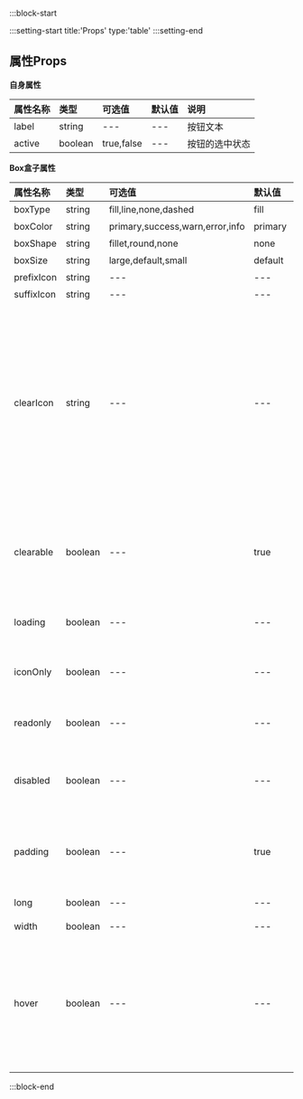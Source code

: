 :::block-start

:::setting-start
title:'Props'
type:'table'
:::setting-end

## 属性Props

**自身属性**

| 属性名称 | 类型 | 可选值 | 默认值 | 说明 |
| :------ | :------ | :------ | :------ | :------ |
| label | string| --- | --- | 按钮文本 |
| active | boolean | true,false | --- | 按钮的选中状态 |

**Box盒子属性**

| 属性名称 | 类型 | 可选值 | 默认值 | 说明 |
| :------ | :------ | :------ | :------ | :------ |
| boxType | string| fill,line,none,dashed | fill | 盒子类型 |
| boxColor | string | primary,success,warn,error,info | primary | 盒子颜色 |
| boxShape | string | fillet,round,none | none | 盒子形状 |
| boxSize | string | large,default,small | default | 盒子大小 |
| prefixIcon | string | --- | --- | 前置图标 |
| suffixIcon | string | --- | --- | 后置图标 |
| clearIcon | string | --- | --- | 清除图标，当该属性存在时，hover自动为true，当value有值并且hovering时，显示pad-close，否则显示clearIcon |
| clearable | boolean | --- | true | 是否可清除,为false，则点击之后清空的默认动作不会执行 |
| loading | boolean | --- | --- | 显示loading状态 |
| iconOnly | boolean | --- | --- | 只有图标，设置为true，则为圆形 |
| readonly | boolean | --- | --- | 只读，为true则点击不可用 |
| disabled | boolean | --- | --- | 禁用，为true，显示禁用样式并且点击不可用 |
| padding | boolean | --- | true | 默认的内部左右边距，为false则去除该边距 |
| long | boolean | --- | --- | 宽度占满父元素 |
| width | boolean | --- | --- | 盒子宽度 |
| hover | boolean | --- | --- | 是否监听鼠标hover事件，不设置为true，则无法监听hover事件：@hover |

:::block-end